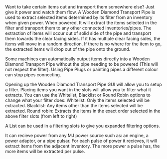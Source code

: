 <lore>
Want to take certain items out and transport them somewhere else? Just give it power and watch them flow.
</lore>
<no_lore>
A Wooden Diamond Transport Pipe is used to extract selected items determined by its filter from an inventory when given power.
</no_lore>

<recipes stack="buildcrafttransport:pipe_diamond_wood_item"/>

<chapter name="Pipe Mechanics"/>
When powered, It will extract the items selected in the filter and transport them to any other connected inventories/pipes.
The extraction of items will occur out of solid side of the pipe and transport them towards the clear facing sides.
If it has multiple clear facing sides, the items will move in a random direction.
If there is no where for the item to go, the extracted items will drop out of the pipe onto the ground.

Some machines can automatically output items directly into a Wooden Diamond Transport Pipe without the pipe needing to be powered (This will not respect the filter).
Using Pipe Plugs or painting pipes a different colour can stop pipes connecting.

<chapter name="Filtering"/>
Opening up the Wooden Diamond Transport Pipe GUI will allow you to setup a filter.
Placing items you want in the slots will allow you to filter what it extracts.
You can use the Whitelist, Blacklist or Round Robin options to change what your filter does:
Whitelist: Only the items selected will be extracted.
Blacklist: Any items other than the items selected will be extracted.
Round robin: Extracts the items in the exact order selected in the above filter slots (from left to right)

A List can be used in a filtering slots to give you expanded filtering options.
<link to="buildcraftcore:item/list"/> 

<chapter name="Powering"/>
It can recieve power from any MJ power source such as: an engine, a power adaptor, or a pipe pulsar.
<link to="buildcraftcore:block/engine_wood"/>
<link to="buildcrafttransport:item/plug_power_adaptor"/>
<link to="buildcraftsilicon:item/plug_pulsar"/> 
For each pulse of power it recieves, it will extract items from the adjacent inventory.
The more power a pulse has, the more items will be extracted per pulse.

<usages stack="buildcrafttransport:pipe_diamond_wood_item"/>